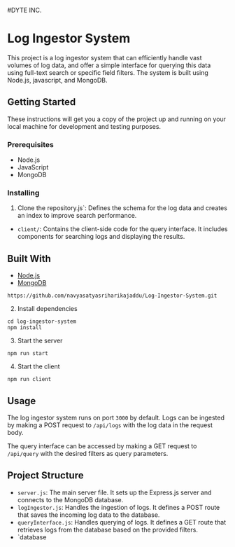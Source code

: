 #DYTE INC.
# Log Ingestor System

This project is a log ingestor system that can efficiently handle vast volumes of log data, and offer a simple interface for querying this data using full-text search or specific field filters. The system is built using Node.js, javascript, and MongoDB.

## Getting Started

These instructions will get you a copy of the project up and running on your local machine for development and testing purposes.

### Prerequisites

- Node.js
- JavaScript
- MongoDB

### Installing

1. Clone the repository.js`: Defines the schema for the log data and creates an index to improve search performance.
- `client/`: Contains the client-side code for the query interface. It includes components for searching logs and displaying the results.

## Built With

- [Node.js](https://nodejs.org/)
- [MongoDB](https://www.mongodb.com/)

```
https://github.com/navyasatyasriharikajaddu/Log-Ingestor-System.git
```

2. Install dependencies
```
cd log-ingestor-system
npm install
```

3. Start the server
```
npm run start
```

4. Start the client
```
npm run client
```

## Usage

The log ingestor system runs on port `3000` by default. Logs can be ingested by making a POST request to `/api/logs` with the log data in the request body.

The query interface can be accessed by making a GET request to `/api/query` with the desired filters as query parameters.

## Project Structure

- `server.js`: The main server file. It sets up the Express.js server and connects to the MongoDB database.
- `logIngestor.js`: Handles the ingestion of logs. It defines a POST route that saves the incoming log data to the database.
- `queryInterface.js`: Handles querying of logs. It defines a GET route that retrieves logs from the database based on the provided filters.
- `database
